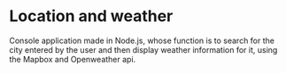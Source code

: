 # Location and weather

Console application made in Node.js, whose function is to search for the city entered by the user and then display weather information for it, using the Mapbox and Openweather api.